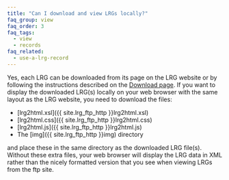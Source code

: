 ```yaml
---
title: "Can I download and view LRGs locally?"
faq_group: view
faq_order: 3
faq_tags:
  - view
  - records
faq_related:
  - use-a-lrg-record
---
```


Yes, each LRG can be downloaded from its page on the LRG website or by following the instructions described on the [Download page](/downloads).
If you want to display the downloaded LRG(s) locally on your web browser with the same layout as the LRG website, you need to download the files:  

* [lrg2html.xsl]({{ site.lrg_ftp_http }}lrg2html.xsl)
* [lrg2html.css]({{ site.lrg_ftp_http }}lrg2html.css)
* [lrg2html.js]({{ site.lrg_ftp_http }}lrg2html.js)
* The [img]({{ site.lrg_ftp_http }}img) directory

and place these in the same directory as the downloaded LRG file(s).  
Without these extra files, your web browser will display the LRG data in XML rather than the nicely formatted version that you see when viewing LRGs from the ftp site.
